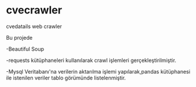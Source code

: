 # cvecrawler
cvedatails web crawler

Bu projede 

 -Beautiful Soup
 
 -requests
 kütüphaneleri kullanılarak crawl işlemleri gerçekleştirilmiştir.
 
 
 -Mysql Veritabanı'na verilerin aktarılma işlemi yapılarak,pandas kütüphanesi ile istenilen veriler tablo görümünde listelenmiştir.
